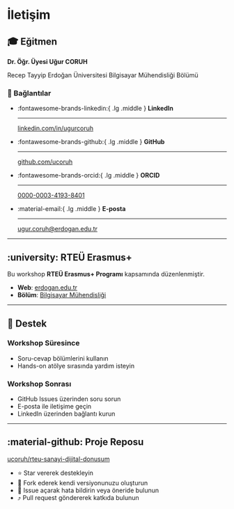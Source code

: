 # İletişim

## :mortar_board: Eğitmen

**Dr. Öğr. Üyesi Uğur CORUH**

Recep Tayyip Erdoğan Üniversitesi
Bilgisayar Mühendisliği Bölümü

### :link: Bağlantılar

<div class="grid cards" markdown>

-   :fontawesome-brands-linkedin:{ .lg .middle } **LinkedIn**

    ---

    [linkedin.com/in/ugurcoruh](https://www.linkedin.com/in/ugurcoruh)

-   :fontawesome-brands-github:{ .lg .middle } **GitHub**

    ---

    [github.com/ucoruh](https://github.com/ucoruh)

-   :fontawesome-brands-orcid:{ .lg .middle } **ORCID**

    ---

    [0000-0003-4193-8401](https://orcid.org/0000-0003-4193-8401)

-   :material-email:{ .lg .middle } **E-posta**

    ---

    [ugur.coruh@erdogan.edu.tr](mailto:ugur.coruh@erdogan.edu.tr)

</div>

---

## :university: RTEÜ Erasmus+

Bu workshop **RTEÜ Erasmus+ Programı** kapsamında düzenlenmiştir.

- **Web**: [erdogan.edu.tr](https://erdogan.edu.tr)
- **Bölüm**: [Bilgisayar Mühendisliği](https://bilgisayar.erdogan.edu.tr)

---

## :raising_hand: Destek

### Workshop Süresince
- Soru-cevap bölümlerini kullanın
- Hands-on atölye sırasında yardım isteyin

### Workshop Sonrası
- GitHub Issues üzerinden soru sorun
- E-posta ile iletişime geçin
- LinkedIn üzerinden bağlantı kurun

---

## :material-github: Proje Reposu

[ucoruh/rteu-sanayi-dijital-donusum](https://github.com/ucoruh/rteu-sanayi-dijital-donusum)

- :star: Star vererek destekleyin
- :fork_and_knife: Fork ederek kendi versiyonunuzu oluşturun
- :bug: Issue açarak hata bildirin veya öneride bulunun
- :arrow_heading_up: Pull request göndererek katkıda bulunun
